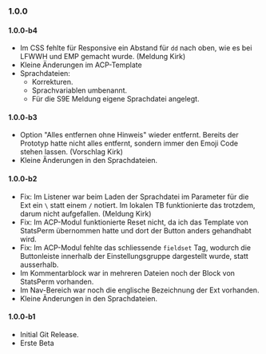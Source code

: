 ### 1.0.0

#### 1.0.0-b4
* Im CSS fehlte für Responsive ein Abstand für `dd` nach oben, wie es bei LFWWH und EMP gemacht wurde. (Meldung Kirk)
* Kleine Änderungen im ACP-Template
* Sprachdateien:
  * Korrekturen.
  * Sprachvariablen umbenannt.
  * Für die S9E Meldung eigene Sprachdatei angelegt.

#### 1.0.0-b3
* Option "Alles entfernen ohne Hinweis" wieder entfernt. Bereits der Prototyp hatte nicht alles entfernt, sondern immer den Emoji Code stehen lassen. (Vorschlag Kirk)
* Kleine Änderungen in den Sprachdateien.

#### 1.0.0-b2
* Fix: Im Listener war beim Laden der Sprachdatei im Parameter für die Ext ein `\` statt einem `/` notiert. Im lokalen TB funktionierte das trotzdem, darum nicht aufgefallen. (Meldung Kirk)
* Fix: Im ACP-Modul funktionierte Reset nicht, da ich das Template von StatsPerm übernommen hatte und dort der Button anders gehandhabt wird.
* Fix: Im ACP-Modul fehlte das schliessende `fieldset` Tag, wodurch die Buttonleiste innerhalb der Einstellungsgruppe dargestellt wurde, statt ausserhalb.
* Im Kommentarblock war in mehreren Dateien noch der Block von StatsPerm vorhanden.
* Im Nav-Bereich war noch die englische Bezeichnung der Ext vorhanden.
* Kleine Änderungen in den Sprachdateien.

#### 1.0.0-b1
* Initial Git Release.
* Erste Beta

